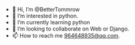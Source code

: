 - 👋 Hi, I’m @BetterTommrow
- 👀 I’m interested in python.
- 🌱 I’m currently learning python
- 💞️ I’m looking to collaborate on Web or Django.
- 📫 How to reach me 964648935@qq.com.

<!---
BetterTommrow/BetterTommrow is a ✨ special ✨ repository because its `README.md` (this file) appears on your GitHub profile.
You can click the Preview link to take a look at your changes.
--->

